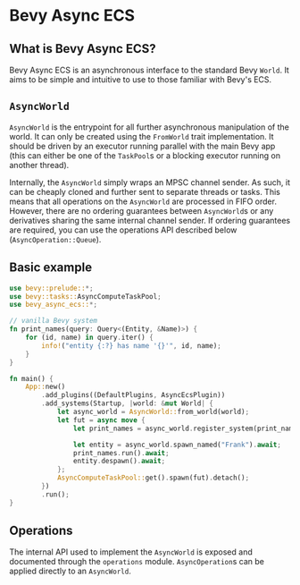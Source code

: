 # Bevy Async ECS

## What is Bevy Async ECS?

Bevy Async ECS is an asynchronous interface to the standard Bevy `World`.
It aims to be simple and intuitive to use to those familiar with Bevy's ECS.

## `AsyncWorld`

`AsyncWorld` is the entrypoint for all further asynchronous manipulation of the world.
It can only be created using the `FromWorld` trait implementation. 
It should be driven by an executor running parallel with the main Bevy app
(this can either be one of the `TaskPool`s or a blocking executor running on another thread).

Internally, the `AsyncWorld` simply wraps an MPSC channel sender.
As such, it can be cheaply cloned and further sent to separate threads or tasks.
This means that all operations on the `AsyncWorld` are processed in FIFO order.
However, there are no ordering guarantees between `AsyncWorld`s or any derivatives sharing the same internal channel sender.
If ordering guarantees are required, you can use the operations API described below (`AsyncOperation::Queue`).

## Basic example

```rust
use bevy::prelude::*;
use bevy::tasks::AsyncComputeTaskPool;
use bevy_async_ecs::*;

// vanilla Bevy system
fn print_names(query: Query<(Entity, &Name)>) {
    for (id, name) in query.iter() {
        info!("entity {:?} has name '{}'", id, name);
    }
}

fn main() {
    App::new()
        .add_plugins((DefaultPlugins, AsyncEcsPlugin))
        .add_systems(Startup, |world: &mut World| {
            let async_world = AsyncWorld::from_world(world);
            let fut = async move {
                let print_names = async_world.register_system(print_names).await;

                let entity = async_world.spawn_named("Frank").await;
                print_names.run().await;
                entity.despawn().await;
            };
            AsyncComputeTaskPool::get().spawn(fut).detach();
        })
        .run();
}
```

## Operations

The internal API used to implement the `AsyncWorld` is exposed and documented through the `operations` module. 
`AsyncOperation`s can be applied directly to an `AsyncWorld`. 
